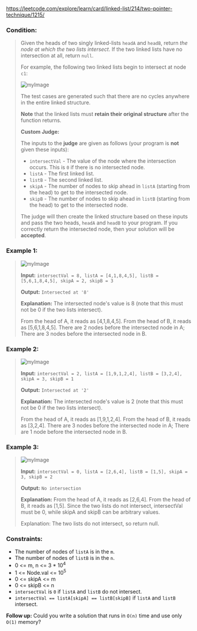 https://leetcode.com/explore/learn/card/linked-list/214/two-pointer-technique/1215/

### Condition:

>Given the heads of two singly linked-lists `headA` and `headB`, return *the node at which the two lists intersect*. If the two linked lists have no intersection at all, return `null`.
>
>For example, the following two linked lists begin to intersect at node `c1`:
>
>![myImage](https://assets.leetcode.com/uploads/2021/03/05/160_statement.png)
>
>The test cases are generated such that there are no cycles anywhere in the entire linked structure.
>
>**Note** that the linked lists must **retain their original structure** after the function returns.
>
>**Custom Judge:**
>
>The inputs to the **judge** are given as follows (your program is **not** given these inputs):
>
>* `intersectVal` - The value of the node where the intersection occurs. This is `0` if there is no intersected node.
>* `listA` - The first linked list.
>* `listB` - The second linked list.
>* `skipA` - The number of nodes to skip ahead in `listA` (starting from the head) to get to the intersected node.
>* `skipB` - The number of nodes to skip ahead in `listB` (starting from the head) to get to the intersected node.
>
>The judge will then create the linked structure based on these inputs and pass the two heads, `headA` and `headB` to your program. If you correctly return the intersected node, then your solution will be **accepted**.

### Example 1:

>![myImage](https://assets.leetcode.com/uploads/2021/03/05/160_example_1_1.png)
>
>**Input:** `intersectVal = 8, listA = [4,1,8,4,5], listB = [5,6,1,8,4,5], skipA = 2, skipB = 3`
>
>**Output:** `Intersected at '8'`
>
>**Explanation:** The intersected node's value is 8 (note that this must not be 0 if the two lists intersect).
>
>From the head of A, it reads as [4,1,8,4,5]. From the head of B, it reads as [5,6,1,8,4,5]. There are 2 nodes before the intersected node in A; There are 3 nodes before the intersected node in B.

### Example 2:

>![myImage](https://assets.leetcode.com/uploads/2021/03/05/160_example_2.png)
>
>**Input:** `intersectVal = 2, listA = [1,9,1,2,4], listB = [3,2,4], skipA = 3, skipB = 1`
>
>**Output:** `Intersected at '2'`
>
>**Explanation:** The intersected node's value is 2 (note that this must not be 0 if the two lists intersect).
>
>From the head of A, it reads as [1,9,1,2,4]. From the head of B, it reads as [3,2,4]. There are 3 nodes before the intersected node in A; There are 1 node before the intersected node in B.

### Example 3:

>![myImage](https://assets.leetcode.com/uploads/2021/03/05/160_example_3.png)
>
>**Input:** `intersectVal = 0, listA = [2,6,4], listB = [1,5], skipA = 3, skipB = 2`
>
>**Output:** `No intersection`
>
>**Explanation:** From the head of A, it reads as [2,6,4]. From the head of B, it reads as [1,5]. Since the two lists do not intersect, intersectVal must be 0, while skipA and skipB can be arbitrary values.
>
>Explanation: The two lists do not intersect, so return null.

### Constraints:

* The number of nodes of `listA` is in the `m`.
* The number of nodes of `listB` is in the `n`.
* 0 <= m, n <= 3 * 10<sup>4</sup>
* 1 <= Node.val <= 10<sup>5</sup>
* 0 <= skipA <= m
* 0 <= skipB <= n
* `intersectVal` is `0` if `listA` and `listB` do not intersect.
* `intersectVal == listA[skipA] == listB[skipB]` if `listA` and `listB` intersect.

**Follow up:** Could you write a solution that runs in `O(n)` time and use only `O(1)` memory?